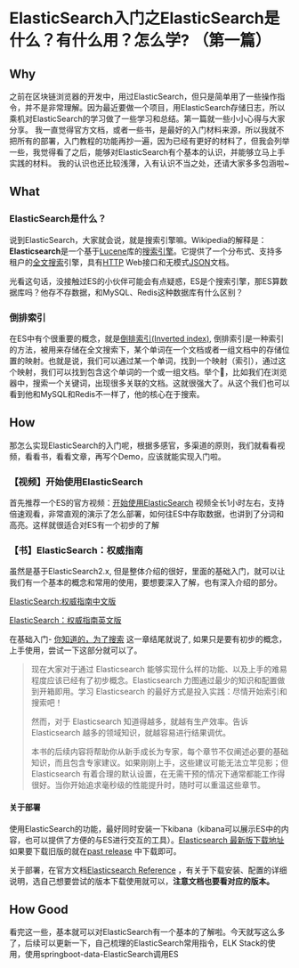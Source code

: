 # ElasticSearch入门之ElasticSearch是什么？有什么用？怎么学? （第一篇）



## Why

之前在区块链浏览器的开发中，用过ElasticSearch，但只是简单用了一些操作指令，并不是非常理解。因为最近要做一个项目，用ElasticSearch存储日志，所以乘机对ElasticSearch的学习做了一些学习和总结。第一篇就一些小小心得与大家分享。 我一直觉得官方文档，或者一些书，是最好的入门材料来源，所以我就不把所有的部署，入门教程的功能再抄一遍，因为已经有更好的材料了，但我会列举一些，我觉得看了之后，能够对ElasticSearch有个基本的认识，并能够立马上手实践的材料。 我的认识也还比较浅薄，入有认识不当之处，还请大家多多包涵啦~

## What

### ElasticSearch是什么？

说到ElasticSearch，大家就会说，就是搜索引擎嘛。Wikipedia的解释是：**Elasticsearch**是一个基于[Lucene](https://zh.wikipedia.org/wiki/Lucene)库的[搜索引擎](https://zh.wikipedia.org/wiki/搜索引擎)。它提供了一个分布式、支持多租户的[全文搜索](https://zh.wikipedia.org/wiki/全文檢索)引擎，具有[HTTP](https://zh.wikipedia.org/wiki/HTTP) Web接口和无模式[JSON](https://zh.wikipedia.org/wiki/JSON)文档。

光看这句话，没接触过ES的小伙伴可能会有点疑惑，ES是个搜索引擎，那ES算数据库吗？他存不存数据，和MySQL、Redis这种数据库有什么区别？

### 倒排索引

在ES中有个很重要的概念，就是[倒排索引(Inverted index)](https://zh.wikipedia.org/wiki/%E5%80%92%E6%8E%92%E7%B4%A2%E5%BC%95), 倒排索引是一种索引的方法，被用来存储在全文搜索下，某个单词在一个文档或者一组文档中的存储位置的映射。也就是说，我们可以通过某一个单词，找到一个映射（索引），通过这个映射，我们可以找到包含这个单词的一个或一组文档。举个🌰，比如我们在浏览器中，搜索一个关键词，出现很多关联的文档。这就很强大了。从这个我们也可以看到他和MySQL和Redis不一样了，他的核心在于搜索。

## How

那怎么实现ElasticSearch的入门呢，根据多感官，多渠道的原则，我们就看看视频，看看书，看看文章，再写个Demo，应该就能实现入门啦。

### 【视频】开始使用ElasticSearch

首先推荐一个ES的官方视频：[开始使用ElasticSearch](https://www.elastic.co/cn/webinars/getting-started-elasticsearch?baymax=default&elektra=docs&storm=top-video) 视频全长1小时左右，支持倍速观看，非常直观的演示了怎么部署，如何往ES中存取数据，也讲到了分词和高亮。这样就很适合对ES有一个初步的了解

### 【书】ElasticSearch：权威指南

虽然是基于ElasticSearch2.x, 但是整体介绍的很好，里面的基础入门，就可以让我们有一个基本的概念和常用的使用，要想要深入了解，也有深入介绍的部分。

[ElasticSearch:权威指南中文版](https://www.elastic.co/guide/cn/elasticsearch/guide/cn/index.html)

[ElasticSearch：权威指南英文版](https://www.elastic.co/guide/en/elasticsearch/guide/current/index.html)

在基础入门- [你知道的，为了搜索](https://www.elastic.co/guide/cn/elasticsearch/guide/cn/intro.html) 这一章结尾就说了, 如果只是要有初步的概念，上手使用，尝试一下这部分就可以了。

> 现在大家对于通过 Elasticsearch 能够实现什么样的功能、以及上手的难易程度应该已经有了初步概念。Elasticsearch 力图通过最少的知识和配置做到开箱即用。学习 Elasticsearch 的最好方式是投入实践：尽情开始索引和搜索吧！
>
> 然而，对于 Elasticsearch 知道得越多，就越有生产效率。告诉 Elasticsearch 越多的领域知识，就越容易进行结果调优。
>
> 本书的后续内容将帮助你从新手成长为专家，每个章节不仅阐述必要的基础知识，而且包含专家建议。如果刚刚上手，这些建议可能无法立竿见影；但 Elasticsearch 有着合理的默认设置，在无需干预的情况下通常都能工作得很好。当你开始追求毫秒级的性能提升时，随时可以重温这些章节。

#### 关于部署

使用ElasticSearch的功能，最好同时安装一下kibana（kibana可以展示ES中的内容，也可以提供了方便的与ES进行交互的工具）。[Elasticsearch 最新版下载地址](https://www.elastic.co/cn/downloads/elasticsearch) 如果要下载旧版的就在[past release](https://www.elastic.co/cn/downloads/past-releases#elasticsearch) 中下载即可。

关于部署，在官方文档[Elasticsearch Reference](https://www.elastic.co/guide/en/elasticsearch/reference/6.8/install-elasticsearch.html) ，有关于下载安装、配置的详细说明，选自己想要尝试的版本下载使用就可以，**注意文档也要看对应的版本。**

## How Good

看完这一些，基本就可以对ElasticSearch有一个基本的了解啦。今天就写这么多了，后续可以更新一下，自己梳理的ElasticSearch常用指令，ELK Stack的使用，使用springboot-data-ElasticSearch调用ES

